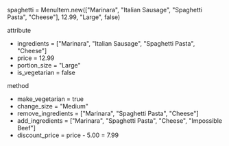 spaghetti = MenuItem.new(["Marinara", "Italian Sausage", "Spaghetti Pasta", "Cheese"], 12.99, "Large", false)

attribute
- ingredients = ["Marinara", "Italian Sausage", "Spaghetti Pasta", "Cheese"]
- price = 12.99
- portion_size = "Large"
- is_vegetarian = false

method
- make_vegetarian = true
- change_size = "Medium"
- remove_ingredients = ["Marinara", "Spaghetti Pasta", "Cheese"]
- add_ingredients = ["Marinara", "Spaghetti Pasta", "Cheese", "Impossible Beef"]
- discount_price = price - 5.00 = 7.99
